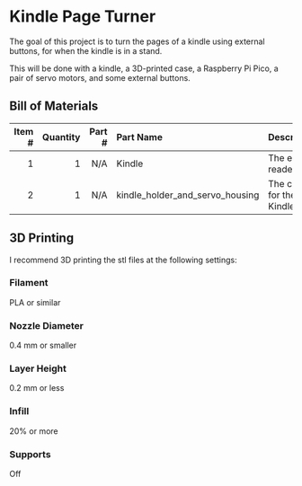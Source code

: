 # Kindle Page Turner
The goal of this project is to turn the pages of a kindle using external buttons, for when the kindle is in a stand.

This will be done with a kindle, a 3D-printed case, a Raspberry Pi Pico, a pair of servo motors, and some external buttons.

## Bill of Materials
Item # | Quantity | Part # | Part Name | Description
------:|---------:|-------:|:----------|-------------
1      | 1        | N/A    | Kindle    | The e-reader
2      | 1        | N/A    | kindle_holder_and_servo_housing | The case for the Kindle

## 3D Printing
I recommend 3D printing the stl files at the following settings:
### Filament
PLA or similar
### Nozzle Diameter
0.4 mm or smaller
### Layer Height
0.2 mm or less
### Infill
20% or more
### Supports
Off

